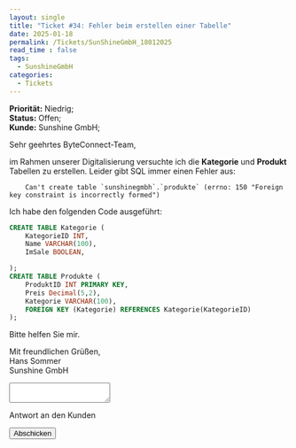 ```yaml
---
layout: single
title: "Ticket #34: Fehler beim erstellen einer Tabelle"
date: 2025-01-18
permalink: /Tickets/SunShineGmbH_18012025
read_time : false
tags:
  - SunshineGmbH
categories:
  - Tickets
---
```


**Priorität:** Niedrig;  
**Status:** Offen;  
**Kunde:** Sunshine GmbH;

Sehr geehrtes ByteConnect-Team,

im Rahmen unserer Digitalisierung versuchte ich die **Kategorie** und **Produkt** Tabellen zu erstellen.
Leider gibt SQL immer einen Fehler aus: 
```
    Can't create table `sunshinegmbh`.`produkte` (errno: 150 "Foreign key constraint is incorrectly formed")
```

Ich habe den folgenden Code ausgeführt:
```sql
CREATE TABLE Kategorie (
    KategorieID INT,
    Name VARCHAR(100),
    ImSale BOOLEAN,

);
CREATE TABLE Produkte (
    ProduktID INT PRIMARY KEY,
    Preis Decimal(5,2),
    Kategorie VARCHAR(100),
    FOREIGN KEY (Kategorie) REFERENCES Kategorie(KategorieID)
);
````

Bitte helfen Sie mir.

Mit freundlichen Grüßen,  
Hans Sommer  
Sunshine GmbH

<!-- Platzhalter für die Info-Box -->
<div id="response-box" class="notice" style="display: none;">
  <h3>ByteConnect GmbH:</h3>
  <p id="response-message"></p>
</div>


<form
  action=""
  class="fs-form"
  method="POST"
  onsubmit="handleFormSubmit(event)"
>
  <div class="fs-field">
    <label class="fs-label" for="message"></label>
    <textarea
      class="fs-textarea"
      id="message"
      name="message"
      required
    ></textarea>
    <p class="fs-description">Antwort an den Kunden</p>
  </div>
  <div class="fs-button-group">
    <button class="btn btn-primary" type="submit">Abschicken</button>
  </div>
</form>

<script>
  function handleFormSubmit(event) {
    event.preventDefault(); // Verhindert den Standard-Submit
    const formData = new FormData(event.target);
    const message = formData.get("message");

    // Fügt die Antwort in die Info-Box ein
    const responseBox = document.getElementById("response-box");
    const responseMessage = document.getElementById("response-message");
    responseMessage.textContent = message;

    // Zeigt die Info-Box an
    responseBox.style.display = "block";

    // Optional: Formular zurücksetzen
    event.target.reset();
  }
</script>